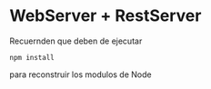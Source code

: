 # WebServer + RestServer

Recuernden que deben de ejecutar

``` npm install ```

para reconstruir los modulos de Node